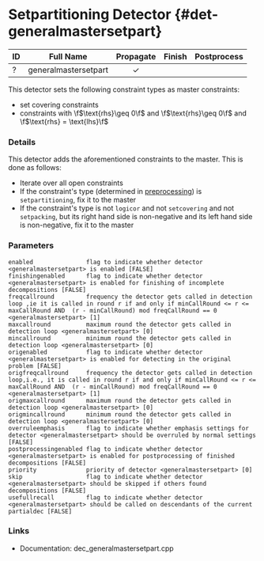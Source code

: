 # Setpartitioning Detector {#det-generalmastersetpart}
| ID |          Full Name          | Propagate | Finish | Postprocess |
|----|-----------------------------|:---------:|:------:|:-----------:|
| ?  | generalmastersetpart        | ✓ |   |   |  

This detector sets the following constraint types as master constraints:
- set covering constraints
- constraints with \f$\text{rhs}\geq 0\f$ and \f$\text{rhs}\geq 0\f$ and \f$\text{rhs} = \text{lhs}\f$


### Details
This detector adds the aforementioned constraints to the master. This is done as follows:
* Iterate over all open constraints
 * If the constraint's type (determined in [preprocessing](#preprocessing)) is `setpartitioning`, fix it to the master
 * If the constraint's type is not `logicor` and not `setcovering` and not `setpacking`, but its right hand side is non-negative and its left hand side is non-negative, fix it to the master

### Parameters

    enabled               flag to indicate whether detector <generalmastersetpart> is enabled [FALSE]
    finishingenabled      flag to indicate whether detector <generalmastersetpart> is enabled for finishing of incomplete decompositions [FALSE]
    freqcallround         frequency the detector gets called in detection loop ,ie it is called in round r if and only if minCallRound <= r <= maxCallRound AND  (r - minCallRound) mod freqCallRound == 0 <generalmastersetpart> [1]
    maxcallround          maximum round the detector gets called in detection loop <generalmastersetpart> [0]
    mincallround          minimum round the detector gets called in detection loop <generalmastersetpart> [0]
    origenabled           flag to indicate whether detector <generalmastersetpart> is enabled for detecting in the original problem [FALSE]
    origfreqcallround     frequency the detector gets called in detection loop,i.e., it is called in round r if and only if minCallRound <= r <= maxCallRound AND  (r - minCallRound) mod freqCallRound == 0 <generalmastersetpart> [1]
    origmaxcallround      maximum round the detector gets called in detection loop <generalmastersetpart> [0]
    origmincallround      minimum round the detector gets called in detection loop <generalmastersetpart> [0]
    overruleemphasis      flag to indicate whether emphasis settings for detector <generalmastersetpart> should be overruled by normal settings [FALSE]
    postprocessingenabled flag to indicate whether detector <generalmastersetpart> is enabled for postprocessing of finished decompositions [FALSE]
    priority              priority of detector <generalmastersetpart> [0]
    skip                  flag to indicate whether detector <generalmastersetpart> should be skipped if others found decompositions [FALSE]
    usefullrecall         flag to indicate whether detector <generalmastersetpart> should be called on descendants of the current partialdec [FALSE]


### Links
 * Documentation: dec_generalmastersetpart.cpp
